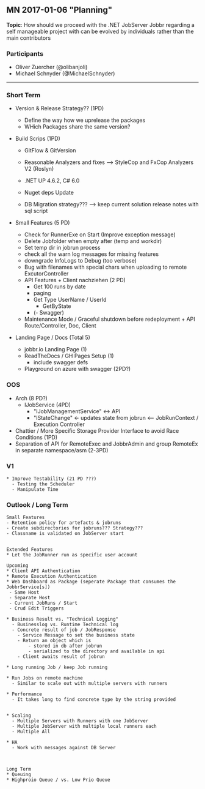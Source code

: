 ## MN 2017-01-06 "Planning"

**Topic**: How should we proceed with the .NET JobServer Jobbr regarding a self manageable project with can be evolved by individuals rather than the main contributors 

### Participants
* Oliver Zuercher (@olibanjoli)
* Michael Schnyder (@MichaelSchnyder)

-------------
### Short Term 
	
* Version & Release Strategy?? (1PD)
  * Define the way how we uprelease the packages
  * WHich Packages share the same version?
		
* Build Scrips (1PD)
  * GitFlow & GitVersion
  * Reasonable Analyzers and fixes --> StyleCop and FxCop Analyzers V2 (Roslyn)
  * .NET UP 4.6.2, C# 6.0
  * Nuget deps Update


  * DB Migration strategy???
  --> keep current solution release notes with sql script

* Small Features (5 PD)
  * Check for RunnerExe on Start (Improve exception message)
  * Delete Jobfolder when empty after (temp and workdir)
  * Set temp dir in jobrun process
  * check all the warn log messages for missing features
  * downgrade InfoLogs to Debug (too verbose)
  * Bug with filenames with special chars when uploading to remote ExcutorController
  * API Features + Client nachziehen (2 PD)
    * Get 100 runs by date
    * paging
    * Get Type UserName / UserId
      * GetByState
    * (- Swagger)
  * Maintenance Mode / Graceful shutdown before redeployment  + API Route/Controller, Doc, Client 

* Landing Page / Docs (Total 5)
  * jobbr.io Landing Page (1)
  * ReadTheDocs / GH Pages Setup (1)
    * include swagger defs
  * Playground on azure with swagger (2PD?)

### OOS
	
* Arch (8 PD?)
  * IJobService (4PD)
    * "IJobManagementService" <-> API
    * "IStateChange" <- updates state from jobrun <-- JobRunContext / Execution Controller
* Chattier / More Specific Storage Provider Interface to avoid Race Conditions (1PD)
* Separation of API for RemoteExec and JobbrAdmin and group RemoteEx in separate namespace/asm (2-3PD)
	
### V1																													   
	* Improve Testability (21 PD ???)
	  - Testing the Scheduler 
	  - Manipulate Time

	  
### Outlook / Long Term

	Small Features
	- Retention policy for artefacts & jobruns 
	- Create subdirectories for jobruns??? Strategy???
	- Classname is validated on JobServer start
	
	 
	Extended Features 
	* Let the JobRunner run as specific user account

	Upcoming
	* Client API Authentication
	* Remote Execution Authentication
	* Web Dashboard as Package (seperate Package that consumes the JobbrService[s])
	 - Same Host
	 - Separate Host 
	 - Current JobRuns / Start 
	 - Crud Edit Triggers
	
	* Business Result vs. "Technical Logging"
	  - Businesslog vs. Runtime Technical log 
	  - Concrete result of job / JobResponse
		- Service Message to set the business state
		- Return an object which is 
		    - stored in db after jobrun
			- serialized to the directory and available in api
		- Client awaits result of jobrun 
	  
	* Long running Job / keep Job running 

	* Run Jobs on remote machine
	  - Similar to scale out with multiple servers with runners 
	
	* Performance
	  - It takes long to find concrete type by the string provided
	  
	
	* Scaling
	  - Multiple Servers with Runners with one JobServer 
	  - Multiple JobServer with multiple local runners each
	  - Multiple All
	 
	* HA
	  - Work with messages against DB Server 
	  
	  
	  
	Long Term
	* Queuing
	* Highproio Queue / vs. Low Prio Queue 
	 
